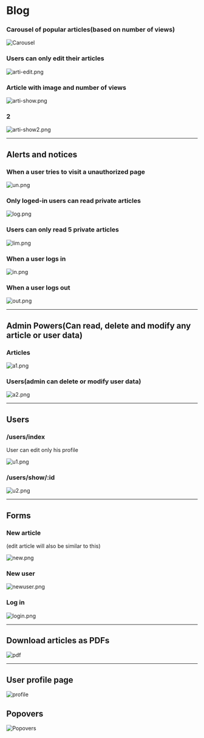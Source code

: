 
# Blog

### Carousel of popular articles(based on number of views)

![Carousel](blog_ss/carousel.gif)


### Users can only edit their articles

![arti-edit.png](blog_ss/arti-edit.png)



### Article with image and number of views

![arti-show.png](blog_ss/arti-show.png)


### 2

![arti-show2.png](blog_ss/arti-show2.png)

___________________________________________

## Alerts and notices

### When a user tries to visit a unauthorized page

![un.png](blog_ss/un.png)



### Only loged-in users can read private articles

![log.png](blog_ss/log.png)



### Users can only read 5 private articles

![lim.png](blog_ss/lim.png)



### When a user logs in

![in.png](blog_ss/in.png)



### When a user logs out

![out.png](blog_ss/out.png)
_____________________________________________

## Admin Powers(Can read, delete and modify any article or user data)

### Articles

![a1.png](blog_ss/a1.png)

### Users(admin can delete or modify user data)


![a2.png](blog_ss/a2.png)
_______________________________________

## Users

### /users/index
User can edit only his profile

![u1.png](blog_ss/u1.png)


### /users/show/:id

![u2.png](blog_ss/u2.png)

_______________________________________________

## Forms

### New article
(edit article will also be similar to this)

![new.png](blog_ss/new.png)

### New user

![newuser.png](blog_ss/newuser.png)


### Log in

![login.png](blog_ss/login.png)
__________________________________________________


## Download articles as PDFs

![pdf](blog_ss/pdf.png)

___________________________________________________________________

## User profile page

![profile](blog_ss/prof.png)


## Popovers

![Popovers](blog_ss/pri.png)
